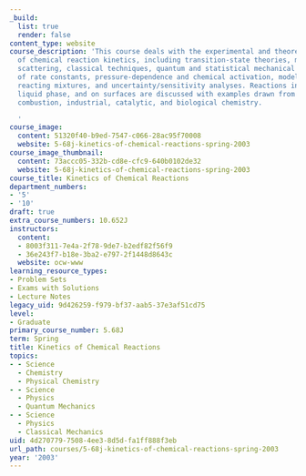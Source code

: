 ```yaml
---
_build:
  list: true
  render: false
content_type: website
course_description: 'This course deals with the experimental and theoretical aspects
  of chemical reaction kinetics, including transition-state theories, molecular beam
  scattering, classical techniques, quantum and statistical mechanical estimation
  of rate constants, pressure-dependence and chemical activation, modeling complex
  reacting mixtures, and uncertainty/sensitivity analyses. Reactions in the gas phase,
  liquid phase, and on surfaces are discussed with examples drawn from atmospheric,
  combustion, industrial, catalytic, and biological chemistry.

  '
course_image:
  content: 51320f40-b9ed-7547-c066-28ac95f70008
  website: 5-68j-kinetics-of-chemical-reactions-spring-2003
course_image_thumbnail:
  content: 73accc05-332b-cd8e-cfc9-640b0102de32
  website: 5-68j-kinetics-of-chemical-reactions-spring-2003
course_title: Kinetics of Chemical Reactions
department_numbers:
- '5'
- '10'
draft: true
extra_course_numbers: 10.652J
instructors:
  content:
  - 8003f311-7e4a-2f78-9de7-b2edf82f56f9
  - 36e243f7-b18e-3ba2-e797-2f1448d8643c
  website: ocw-www
learning_resource_types:
- Problem Sets
- Exams with Solutions
- Lecture Notes
legacy_uid: 9d426259-f979-bf37-aab5-37e3af51cd75
level:
- Graduate
primary_course_number: 5.68J
term: Spring
title: Kinetics of Chemical Reactions
topics:
- - Science
  - Chemistry
  - Physical Chemistry
- - Science
  - Physics
  - Quantum Mechanics
- - Science
  - Physics
  - Classical Mechanics
uid: 4d270779-7508-4ee3-8d5d-fa1ff888f3eb
url_path: courses/5-68j-kinetics-of-chemical-reactions-spring-2003
year: '2003'
---
```

